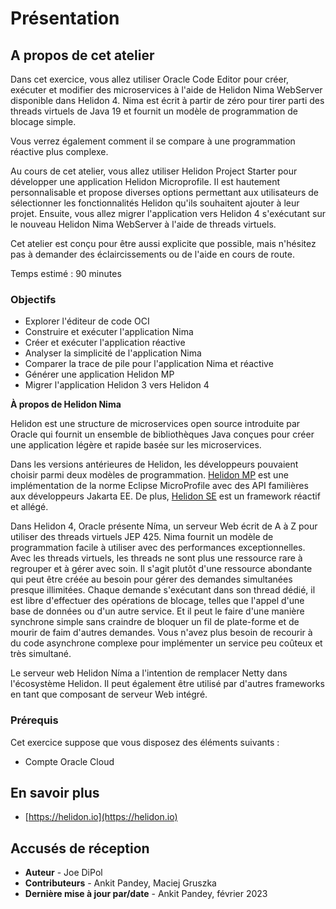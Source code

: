 # Présentation

## A propos de cet atelier

Dans cet exercice, vous allez utiliser Oracle Code Editor pour créer, exécuter et modifier des microservices à l'aide de Helidon Nima WebServer disponible dans Helidon 4. Nima est écrit à partir de zéro pour tirer parti des threads virtuels de Java 19 et fournit un modèle de programmation de blocage simple.

Vous verrez également comment il se compare à une programmation réactive plus complexe.

Au cours de cet atelier, vous allez utiliser Helidon Project Starter pour développer une application Helidon Microprofile. Il est hautement personnalisable et propose diverses options permettant aux utilisateurs de sélectionner les fonctionnalités Helidon qu'ils souhaitent ajouter à leur projet. Ensuite, vous allez migrer l'application vers Helidon 4 s'exécutant sur le nouveau Helidon Nima WebServer à l'aide de threads virtuels.

Cet atelier est conçu pour être aussi explicite que possible, mais n'hésitez pas à demander des éclaircissements ou de l'aide en cours de route.

Temps estimé : 90 minutes

### Objectifs

*   Explorer l'éditeur de code OCI
*   Construire et exécuter l'application Nima
*   Créer et exécuter l'application réactive
*   Analyser la simplicité de l'application Nima
*   Comparer la trace de pile pour l'application Nima et réactive
*   Générer une application Helidon MP
*   Migrer l'application Helidon 3 vers Helidon 4

**À propos de Helidon Nima**

Helidon est une structure de microservices open source introduite par Oracle qui fournit un ensemble de bibliothèques Java conçues pour créer une application légère et rapide basée sur les microservices.

Dans les versions antérieures de Helidon, les développeurs pouvaient choisir parmi deux modèles de programmation. [Helidon MP](https://helidon.io/docs/v3/#/mp/introduction) est une implémentation de la norme Eclipse MicroProfile avec des API familières aux développeurs Jakarta EE. De plus, [Helidon SE](https://helidon.io/docs/v3/#/se/introduction) est un framework réactif et allégé.

Dans Helidon 4, Oracle présente Níma, un serveur Web écrit de A à Z pour utiliser des threads virtuels JEP 425. Nima fournit un modèle de programmation facile à utiliser avec des performances exceptionnelles. Avec les threads virtuels, les threads ne sont plus une ressource rare à regrouper et à gérer avec soin. Il s'agit plutôt d'une ressource abondante qui peut être créée au besoin pour gérer des demandes simultanées presque illimitées. Chaque demande s'exécutant dans son thread dédié, il est libre d'effectuer des opérations de blocage, telles que l'appel d'une base de données ou d'un autre service. Et il peut le faire d'une manière synchrone simple sans craindre de bloquer un fil de plate-forme et de mourir de faim d'autres demandes. Vous n'avez plus besoin de recourir à du code asynchrone complexe pour implémenter un service peu coûteux et très simultané.

Le serveur web Helidon Níma a l'intention de remplacer Netty dans l'écosystème Helidon. Il peut également être utilisé par d'autres frameworks en tant que composant de serveur Web intégré.

### Prérequis

Cet exercice suppose que vous disposez des éléments suivants :

*   Compte Oracle Cloud

## En savoir plus

*   [https://helidon.io](https://helidon.io)

## Accusés de réception

*   **Auteur** - Joe DiPol
*   **Contributeurs** - Ankit Pandey, Maciej Gruszka
*   **Dernière mise à jour par/date** - Ankit Pandey, février 2023